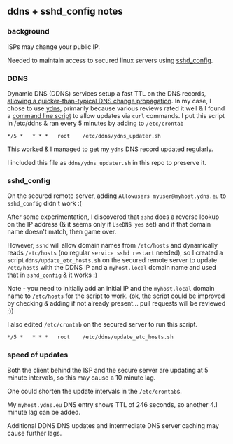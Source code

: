 ## ddns + sshd_config notes

### background

ISPs may change your public IP.

Needed to maintain access to secured linux servers using [sshd_config](https://man7.org/linux/man-pages/man5/sshd_config.5.html).

### DDNS

Dynamic DNS (DDNS) services setup a fast TTL on the DNS records, [allowing a quicker-than-typical DNS change propagation](https://superuser.com/questions/453622/how-does-dynamicdns-act-immediately).
In my case, I chose to use [ydns](ydns.io), primarily because various reviews rated it well & I found a [command line script](https://raw.githubusercontent.com/ydns/bash-updater/master/updater.sh) to allow updates via `curl` commands.
I put this script in /etc/ddns & ran every 5 minutes by adding to `/etc/crontab`
```
*/5 *   * * *   root    /etc/ddns/ydns_updater.sh
```

This worked & I managed to get my `ydns` DNS record updated regularly.

I included this file as `ddns/ydns_updater.sh` in this repo to preserve it.

### sshd_config

On the secured remote server, adding `Allowusers myuser@myhost.ydns.eu` to `sshd_config` didn't work :(

After some experimentation, I discovered that `sshd` does a reverse lookup on the IP address (& it seems only if `UseDNS yes` set) and if that domain name doesn't match, then game over.

However, `sshd` will allow domain names from `/etc/hosts` and dynamically reads `/etc/hosts` (no regular `service sshd restart` needed), so I created a script `ddns/update_etc_hosts.sh` on the secured remote server to update `/etc/hosts` with the DDNS IP and a `myhost.local` domain name and used that in `sshd_config` & it works :)

Note - you need to initially add an initial IP and the `myhost.local` domain name to `/etc/hosts` for the script to work.
(ok, the script could be improved by checking & adding if not already present... pull requests will be reviewed ;))

I also edited `/etc/crontab` on the secured server to run this script.
```
*/5 *   * * *   root    /etc/ddns/update_etc_hosts.sh
```

### speed of updates

Both the client behind the ISP and the secure server are updating at 5 minute intervals, so this may cause a 10 minute lag.

One could shorten the update intervals in the `/etc/crontab`s.

My `myhost.ydns.eu` DNS entry shows TTL of 246 seconds, so another 4.1 minute lag can be added.

Additional DDNS DNS updates and intermediate DNS server caching may cause further lags.






